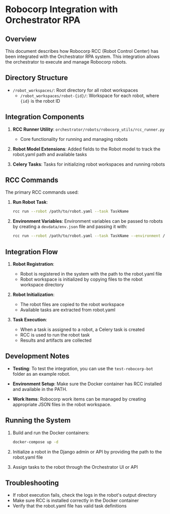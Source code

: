 # Robocorp Integration with Orchestrator RPA

## Overview

This document describes how Robocorp RCC (Robot Control Center) has been integrated with the Orchestrator RPA system. This integration allows the orchestrator to execute and manage Robocorp robots.

## Directory Structure

- `/robot_workspaces/`: Root directory for all robot workspaces
  - `/robot_workspaces/robot-{id}/`: Workspace for each robot, where `{id}` is the robot ID

## Integration Components

1. **RCC Runner Utility**: `orchestrator/robots/robocorp_utils/rcc_runner.py`
   - Core functionality for running and managing robots

2. **Robot Model Extensions**: Added fields to the Robot model to track the robot.yaml path and available tasks

3. **Celery Tasks**: Tasks for initializing robot workspaces and running robots

## RCC Commands

The primary RCC commands used:

1. **Run Robot Task**:
   ```bash
   rcc run --robot /path/to/robot.yaml --task TaskName
   ```

2. **Environment Variables**:
   Environment variables can be passed to robots by creating a `devdata/env.json` file and passing it with:
   ```bash
   rcc run --robot /path/to/robot.yaml --task TaskName --environment /path/to/env.json
   ```

## Integration Flow

1. **Robot Registration**:
   - Robot is registered in the system with the path to the robot.yaml file
   - Robot workspace is initialized by copying files to the robot workspace directory

2. **Robot Initialization**:
   - The robot files are copied to the robot workspace
   - Available tasks are extracted from robot.yaml

3. **Task Execution**:
   - When a task is assigned to a robot, a Celery task is created
   - RCC is used to run the robot task
   - Results and artifacts are collected

## Development Notes

- **Testing**: To test the integration, you can use the `test-robocorp-bot` folder as an example robot.

- **Environment Setup**: Make sure the Docker container has RCC installed and available in the PATH.

- **Work Items**: Robocorp work items can be managed by creating appropriate JSON files in the robot workspace.

## Running the System

1. Build and run the Docker containers:
   ```bash
   docker-compose up -d
   ```

2. Initialize a robot in the Django admin or API by providing the path to the robot.yaml file

3. Assign tasks to the robot through the Orchestrator UI or API

## Troubleshooting

- If robot execution fails, check the logs in the robot's output directory
- Make sure RCC is installed correctly in the Docker container
- Verify that the robot.yaml file has valid task definitions
